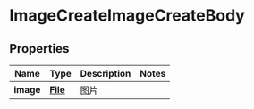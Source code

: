 # ImageCreateImageCreateBody

## Properties
Name | Type | Description | Notes
------------ | ------------- | ------------- | -------------
**image** | [**File**](File.md) | 图片 | 
